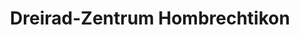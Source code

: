 ---
title: "Dreirad-Zentrum Hombrechtikon"
url: /hombrechtikon/dreirad-zentrum-hombrechtikon/
shop: Fahrrad
---
